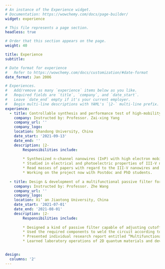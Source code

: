 ```yaml
---
# An instance of the Experience widget.
# Documentation: https://wowchemy.com/docs/page-builder/
widget: experience

# This file represents a page section.
headless: true

# Order that this section appears on the page.
weight: 40

title: Experience
subtitle:

# Date format for experience
#   Refer to https://wowchemy.com/docs/customization/#date-format
date_format: Jan 2006

# Experiences.
#   Add/remove as many `experience` items below as you like.
#   Required fields are `title`, `company`, and `date_start`.
#   Leave `date_end` empty if it's your current employer.
#   Begin multi-line descriptions with YAML's `|2-` multi-line prefix.
experience:
  - title: Controllable synthesis and performance test of high-mobility III-V nanowires
    company: Instructed by: Professor. Zai-xing Yang
    company_url: ''
    company_logo: 
    location: Shandong University, China
    date_start: '2021-09-13'
    date_end: ''
    description: |2-
        Responsibilities include:
        
        * Synthesized n-channel nanowires (InP) with high electron mobility and p-channel nanowires (GaSb) with high hole mobility by controllable vapor-solid-solid growth mode of CVD.
        * Studied in electrical and photoelectric properties of III-V nanowires (GaSb, InP) by using Semiconductor Device Analyzer and probe station.
        * Read masses of papers with regard to the III-V nanowires and participated weekly group meetings.
        * Working on the project now with Postdoc and PhD students.
        
  - title: Design & development of a multifunctional passive filter for test circuits of 2D systems
    company: Instructed by: Professor. Zhe Wang
    company_url: ''
    company_logo: 
    location: Xi’ an Jiaotong University, China
    date_start: '2021-07-01'
    date_end: '2021-08-01'
    description: |2-
        Responsibilities include:
        
        * Designed a kind of passive filter capable of adjusting cutoff frequency and passband range (1Hz, 100Hz and 1000Hz).
        * Used the required components to weld the circuit according to the designed and simulated circuit diagram. (Three same multifunctional passive filters have been successfully fabricated and the performance is good.)
        * Presented individual research report entitled “Multifunctional Passive Filter” in group meeting.
        * Learned laboratory operations of 2D quantum materials and devices, prepared two-dimensional materials (graphene and hNB) with tapes, combined them into hNB-graphene-hNB structures under high power microscopy, and tested the properties of samples.

 
design:
  columns: '2'
---
```

